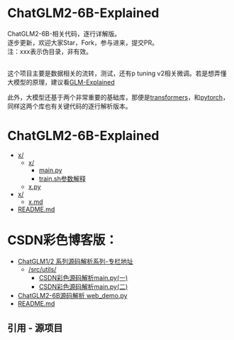# ChatGLM2-6B-Explained

ChatGLM2-6B-相关代码，逐行详解版。  
逐步更新，欢迎大家Star，Fork，参与进来，提交PR。   
注：xxx表示伪目录，非有效。

##
这个项目主要是数据相关的流转，测试，还有p tuning v2相关微调。若是想弄懂大模型的原理，建议看[GLM-Explained](https://github.com/ArtificialZeng/GLM-Explained)

此外，大模型还基于两个非常重要的基础库，那便是[transformers](https://github.com/ArtificialZeng/tranformers-expalined)，和[pytorch](https://github.com/ArtificialZeng/pytorch-explained)，同样这两个库也有关键代码的逐行解析版本。
# ChatGLM2-6B-Explained



* [x/](./src)
  * [x/](./src/utils)
    * [main.py](./ptuning/main.py)
    * [train.sh参数解释](./ptuning/train.sh) 
  * [x.py](./src/train_sft.py)
* [x/](./examples)
  * [x.md](./examples/ads_generation.md)
* [README.md](./README.md)


# CSDN彩色博客版：
* [ChatGLM1/2 系列源码解析系列-专栏地址](https://blog.csdn.net/sinat_37574187/category_12365053.html) 
  * [/src/utils/](./ChatGLM-Efficient-Tuning-Explained/src/utils)
    * [CSDN彩色源码解析main.py(一)](https://zengxiaojian.blog.csdn.net/article/details/131617133?spm=1001.2014.3001.5502)
    * [CSDN彩色源码解析main.py(二)](https://blog.csdn.net/sinat_37574187/article/details/131621397)
* [ChatGLM2-6B源码解析 web_demo.py](https://blog.csdn.net/sinat_37574187/article/details/131404024)
* [README.md](./ChatGLM-Efficient-Tuning-Explained/README.md)


## 引用 - 源项目

